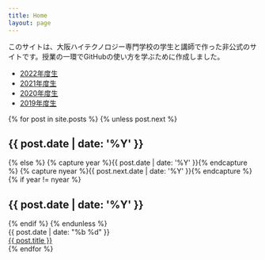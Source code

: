 ```yaml
---
title: Home
layout: page
---
```

このサイトは、大阪ハイテクノロジー専門学校の学生と講師で作った非公式のサイトです。授業の一環でGitHubの使い方を学ぶために作成しました。

- [2022年度生](/2022/)
- [2021年度生](/2021/)
- [2020年度生](/2020/)
- [2019年度生](/2019/)

<section class="post-list">
    {% for post in site.posts %}
      {% unless post.next %}
        <h2 class="category-title">{{ post.date | date: '%Y' }}</h2>
      {% else %}
        {% capture year %}{{ post.date | date: '%Y' }}{% endcapture %}
        {% capture nyear %}{{ post.next.date | date: '%Y' }}{% endcapture %}
        {% if year != nyear %}
          <h2 class="category-title">{{ post.date | date: '%Y' }}</h2>
        {% endif %}
      {% endunless %}
      <article class="post-item">
        <span class="post-meta date-label">{{ post.date | date: "%b %d" }}</span>
        <div class="article-title"><a class="post-link" href="{{ post.url | prepend: site.baseurl | prepend: site.url }}">{{ post.title }}</a></div>
      </article>
    {% endfor %}

</section>
